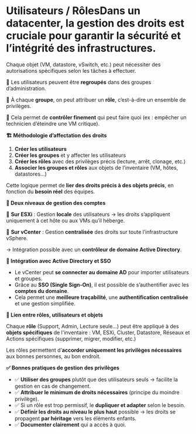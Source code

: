 # Utilisateurs / RôlesDans un datacenter, la **gestion des droits** est cruciale pour garantir la sécurité et l’intégrité des infrastructures.

Chaque objet (VM, datastore, vSwitch, etc.) peut nécessiter des autorisations spécifiques selon les tâches à effectuer.

🔹 Les utilisateurs peuvent être **regroupés** dans des groupes d’administration.

🔹 À chaque **groupe**, on peut attribuer un **rôle**, c’est-à-dire un ensemble de privilèges.

🔹 Cela permet de **contrôler finement** qui peut faire quoi (ex : empêcher un technicien d’éteindre une VM critique).



**🏗️ Méthodologie d’affectation des droits**

1.  **Créer les utilisateurs**
2.  **Créer les groupes** et y affecter les utilisateurs
3.  **Créer les rôles** avec des privilèges précis (lecture, arrêt, clonage, etc.)
4.  **Associer les groupes et rôles** aux objets de l’inventaire (VM, hôtes, datastores…)

Cette logique permet de **lier des droits précis à des objets précis**, en fonction du **besoin réel** des équipes.



**🏢 Deux niveaux de gestion des comptes**

🔸 **Sur ESXi** : Gestion **locale** des utilisateurs → les droits s’appliquent uniquement à cet hôte ou aux VMs qu’il héberge.

🔸 **Sur vCenter** : Gestion **centralisée** des droits sur toute l’infrastructure vSphere.

→ Intégration possible avec un **contrôleur de domaine Active Directory**.

**🔐 Intégration avec Active Directory et SSO**

- Le vCenter peut **se connecter au domaine AD** pour importer utilisateurs et groupes.
- Grâce au **SSO (Single Sign-On)**, il est possible de s’authentifier avec les **comptes du domaine**.
- Cela permet une **meilleure traçabilité**, une **authentification centralisée** et une gestion simplifiée.



**🔗 Lien entre rôles, utilisateurs et objets**

Chaque **rôle** (Support, Admin, Lecture seule...) peut être appliqué à des **objets spécifiques** de l'inventaire : VM, ESXi, Cluster, Datastore, Réseaux et Actions spécifiques (supprimer, migrer, modifier, etc.)

Les rôles permettent d’**accorder uniquement les privilèges nécessaires** aux bonnes personnes, au bon endroit.



**✅ Bonnes pratiques de gestion des privilèges**

- ✅ **Utiliser des groupes** plutôt que des utilisateurs seuls → facilite la gestion en cas de changement.
- ✅ **Attribuer le minimum de droits nécessaires** (principe du moindre privilège).
- ✅ Si un rôle est trop permissif, le **dupliquer et adapter** selon le besoin.
- ✅ **Définir les droits au niveau le plus haut** possible → les droits se propagent **par héritage** vers les éléments enfants.
- ✅ **Documenter clairement** qui a accès à quoi.
